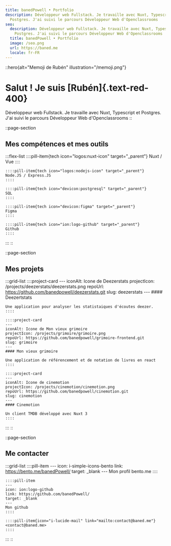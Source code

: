 ```yaml
---
title: banedPowell • Portfolio
description: Développeur web Fullstack. Je travaille avec Nuxt, Typescript et
  Postgres. J'ai suivi le parcours Développeur Web d'Openclassrooms
seo:
  description: Développeur web Fullstack. Je travaille avec Nuxt, Typescript et
    Postgres. J'ai suivi le parcours Développeur Web d'Openclassrooms
  title: banedPowell • Portfolio
  image: /seo.png
  url: https://baned.me
  locale: fr-FR
---
```


::hero{alt="Memoji de Rubén" illustration="/memoji.png"}
# Salut ! Je suis [Rubén]{.text-red-400}

Développeur web Fullstack. Je travaille avec Nuxt, Typescript et Postgres. J'ai suivi le parcours Développeur Web d'Openclassrooms
::

::page-section
## Mes compétences et mes outils

  :::flex-list
    ::::pill-item{tech icon="logos:nuxt-icon" target="_parent"}
    Nuxt / Vue
    ::::
  
    ::::pill-item{tech icon="logos:nodejs-icon" target="_parent"}
    Node.JS / Express.JS
    ::::
  
    ::::pill-item{tech icon="devicon:postgresql" target="_parent"}
    SQL
    ::::
  
    ::::pill-item{tech icon="devicon:figma" target="_parent"}
    Figma
    ::::
  
    ::::pill-item{tech icon="ion:logo-github" target="_parent"}
    Github
    ::::
  :::
::

::page-section
## Mes projets

  :::grid-list
    ::::project-card
    ---
    iconAlt: Icone de Deezerstats
    projectIcon: /projects/deezerstats/deezerstats.png
    repoUrl: https://github.com/banedpowell/deezerstats.git
    slug: deezerstats
    ---
    #### Deezertstats
    
    Une application pour analyser les statistaiques d'écoutes deezer.
    ::::
  
    ::::project-card
    ---
    iconAlt: Icone de Mon vieux grimoire
    projectIcon: /projects/grimoire/grimoire.png
    repoUrl: https://github.com/banedpowell/grimoire-frontend.git
    slug: grimoire
    ---
    #### Mon vieux grimoire
    
    Une application de référencement et de notation de livres en react
    ::::
  
    ::::project-card
    ---
    iconAlt: Icone de cinemotion
    projectIcon: /projects/cinemotion/cinemotion.png
    repoUrl: https://github.com/banedpowell/cinemotion.git
    slug: cinemotion
    ---
    #### Cinemotion
    
    Un client TMDB développé avec Nuxt 3
    ::::
  :::
::

::page-section
## Me contacter

  :::grid-list
    ::::pill-item
    ---
    icon: i-simple-icons-bento
    link: https://bento.me/banedPowell/
    target: _blank
    ---
    Mon profil bento.me
    ::::
  
    ::::pill-item
    ---
    icon: ion:logo-github
    link: https://github.com/banedPowell/
    target: _blank
    ---
    Mon github
    ::::
  
    ::::pill-item{icon="i-lucide-mail" link="mailto:contact@baned.me"}
    <contact@baned.me>
    ::::
  :::
::
